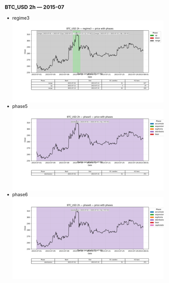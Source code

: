 ### BTC_USD 2h — 2015-07

- regime3
![BTC_USD_2h_regime3_2015-07_phase_price.png](outputs/fourier/phase_monthly/BTC_USD/2h/2015/2015-07/BTC_USD_2h_regime3_2015-07_phase_price.png)
- phase5
![BTC_USD_2h_phase5_2015-07_phase_price.png](outputs/fourier/phase_monthly/BTC_USD/2h/2015/2015-07/BTC_USD_2h_phase5_2015-07_phase_price.png)
- phase6
![BTC_USD_2h_phase6_2015-07_phase_price.png](outputs/fourier/phase_monthly/BTC_USD/2h/2015/2015-07/BTC_USD_2h_phase6_2015-07_phase_price.png)